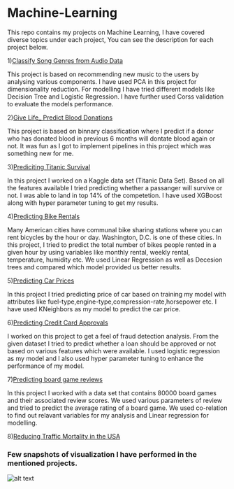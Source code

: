 # Machine-Learning

This repo contains my projects on Machine Learning, I have covered diverse topics under each project, You can see the description for each project below.

1)[Classify Song Genres from Audio Data](https://github.com/ammarshaikh123/Projects-on-Machine-Learning/tree/master/Classify%20Song%20Genres%20from%20Audio%20Data)

This project is based on recommending new music to the users by analysing various components. I have used PCA in this project for dimensionality reduction. For modelling I have tried different models like Decision Tree and Logistic Regression. I have further used Corss validation to evaluate the models performance.

2)[Give Life_ Predict Blood Donations](https://github.com/ammarshaikh123/Projects-on-Machine-Learning/tree/master/Give%20Life_%20Predict%20Blood%20Donations)

This project is based on binnary classification  where I predict if a donor who has donated blood in previous 6 months will dontate blood again or not. It was fun as I got to implement pipelines in this project which was something new for me.

3)[Prediciting Titanic Survival](https://github.com/ammarshaikh123/Projects-on-Machine-Learning/tree/master/Prediciting%20Titanic%20Survival)


In this project I worked on a Kaggle data set (Titanic Data Set). Based on all the features available I tried predicting whether a passanger will survive or not. I was able to land in top 14% of the competetion. I have used XGBoost along with hyper parameter tuning to get my results.

4)[Predicting Bike Rentals](https://github.com/ammarshaikh123/Projects-on-Machine-Learning/tree/master/Predicting%20Bike%20Rentals)

Many American cities have communal bike sharing stations where you can rent bicycles by the hour or day. Washington, D.C. is one of these cities. In this project, I tried to predict the total number of bikes people rented in a given hour by using variables like monthly rental, weekly rental, temperature, humidity etc. We used Linear Regression as well as Decesion trees and compared which model provided us better results.


5)[Predicting Car Prices](https://github.com/ammarshaikh123/Projects-on-Machine-Learning/tree/master/Predicting%20Car%20Prices)

In this project I tried predicting price of car based on training my model with attributes like fuel-type,engine-type,compression-rate,horsepower etc. I have used KNeighbors as my model to predict the car price.

6)[Predicting Credit Card Approvals](https://github.com/ammarshaikh123/Projects-on-Machine-Learning/tree/master/Predicting%20Credit%20Card%20Approvals)

I worked on this project to get a feel of fraud detection analysis. From the given dataset I tried to predict whether a loan should be approved or not based on various features which were available. I used logistic regression as my model and I also used hyper parameter tuning to enhance the performance of my model.

7)[Predicting board game reviews](https://github.com/ammarshaikh123/Projects-on-Machine-Learning/tree/master/Predicting%20board%20game%20reviews)

In this project I worked with a data set that contains 80000 board games and their associated review scores. We used various parameters of review and tried to predict the average rating of a board game. We used co-relation to find out relavant variables for my analysis and Linear regression for modelling.

8)[Reducing Traffic Mortality in the USA](https://github.com/ammarshaikh123/Projects-on-Machine-Learning/tree/master/Reducing%20Traffic%20Mortality%20in%20the%20USA)


### Few snapshots of visualization I have performed in the mentioned projects.

![alt text](https://github.com/ammarshaikh123/Projects-on-Machine-Learning/blob/master/ML.png)
